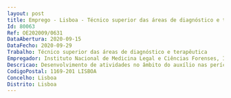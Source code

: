 ```yaml
--- 
layout: post
title: Emprego - Lisboa - Técnico superior das áreas de diagnóstico e terapêutica
Id: 80063
Ref: OE202009/0631
DataAbertura: 2020-09-15
DataFecho: 2020-09-29
Trabalho: Técnico superior das áreas de diagnóstico e terapêutica
Empregador: Instituto Nacional de Medicina Legal e Ciências Forenses, I.P.
Descricao: Desenvolvimento de atividades no âmbito do auxílio nas perícias médico legais.
CodigoPostal: 1169-201 LISBOA
Concelho: Lisboa
Distrito: Lisboa
--- 
```

